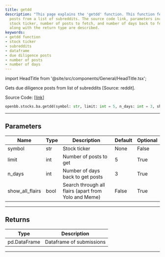 ```yaml
---
title: getdd
description: "This page explains the 'getdd' function. This function fetches due diligence"
  posts from a list of subreddits. The source code link, parameters including the
  stock ticker, number of posts to fetch, and number of days back to fetch the posts,
  along with the return type are described.
keywords:
- getdd function
- stock ticker
- subreddits
- dataframe
- due diligence posts
- number of posts
- number of days
---
```


import HeadTitle from '@site/src/components/General/HeadTitle.tsx';

<HeadTitle title="stocks.ba.getdd - Reference | OpenBB SDK Docs" />

Gets due diligence posts from list of subreddits [Source: reddit].

Source Code: [[link](https://github.com/OpenBB-finance/OpenBBTerminal/tree/main/openbb_terminal/common/behavioural_analysis/reddit_model.py#L711)]

```python
openbb.stocks.ba.getdd(symbol: str, limit: int = 5, n_days: int = 3, show_all_flairs: bool = False)
```

---

## Parameters

| Name | Type | Description | Default | Optional |
| ---- | ---- | ----------- | ------- | -------- |
| symbol | str | Stock ticker | None | False |
| limit | int | Number of posts to get | 5 | True |
| n_days | int | Number of days back to get posts | 3 | True |
| show_all_flairs | bool | Search through all flairs (apart from Yolo and Meme) | False | True |


---

## Returns

| Type | Description |
| ---- | ----------- |
| pd.DataFrame | Dataframe of submissions |
---

